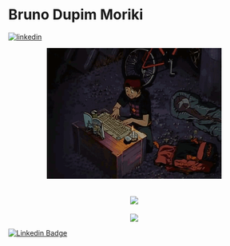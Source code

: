 <div dsplay="inline-block">

 
 <h1 align="left">Bruno Dupim Moriki</h1>
  <a href="https://www.linkedin.com/in/bruno-dupim-moriki-621460121/">
    <img width="80px" src="https://i.ibb.co/RyZx12b/linkedin.png" alt="linkedin" style="vertical-align:top;">
  </a>

</div>

<p align="center">
  <img src="https://github.com/bdmoriki/bdmoriki/blob/main/golden-boy-fake-keyboard-programing-coding-paper-book.gif", width="350">
</p>


##
<p align="center">
<a href="https://github.com/bdmoriki">
        <img width="350px" align="center" src="https://github-readme-stats.vercel.app/api/top-langs/?username=bdmoriki&layout=compact&theme=onedark" /> <br>
  <br/>
        <img width="430px" align="center" src="https://github-readme-stats.vercel.app/api?username=bdmoriki&theme=onedark&show_icons=true" />
</a>
</p>



[![Linkedin Badge](https://img.shields.io/badge/-LinkedIn-blue?style=flat-square&logo=Linkedin&logoColor=white&link=https://www.linkedin.com/in/bruno-dupim-moriki-621460121/)](https://www.linkedin.com/in/bruno-dupim-moriki-621460121/)

<!--
**bdmoriki/bdmoriki** is a ✨ _special_ ✨ repository because its `README.md` (this file) appears on your GitHub profile.

Here are some ideas to get you started:

- 🔭 I’m currently working on ...
- 🌱 I’m currently learning ...
- 👯 I’m looking to collaborate on ...
- 🤔 I’m looking for help with ...
- 💬 Ask me about ...
- 📫 How to reach me: ...
- 😄 Pronouns: ...
- ⚡ Fun fact: ...
-->
